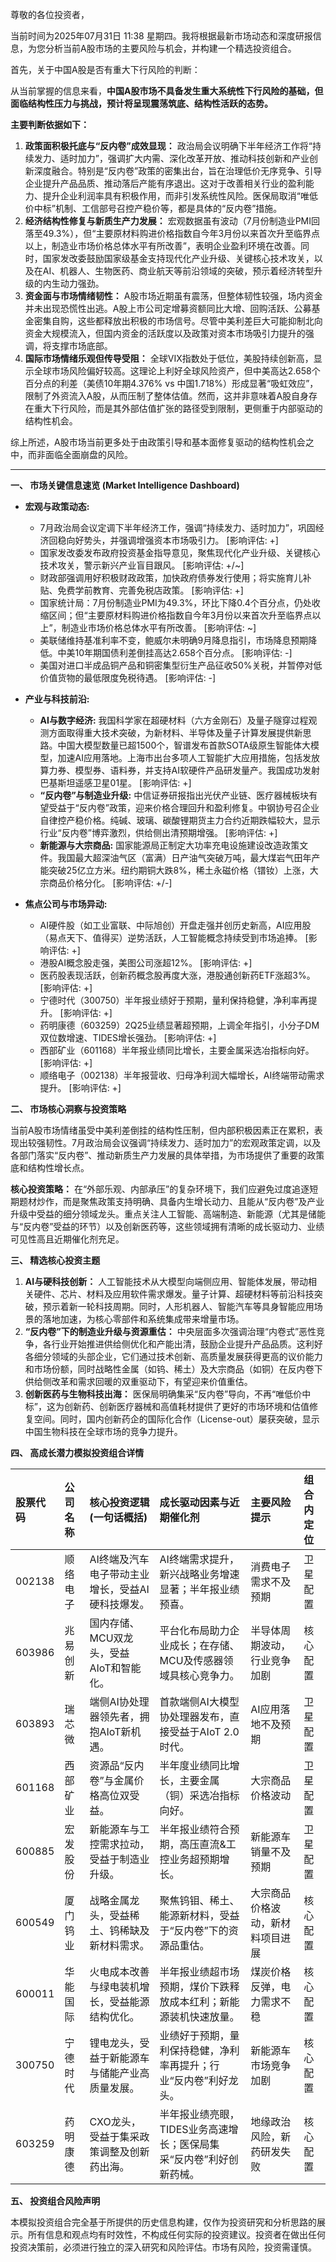 尊敬的各位投资者，

当前时间为2025年07月31日 11:38 星期四。我将根据最新市场动态和深度研报信息，为您分析当前A股市场的主要风险与机会，并构建一个精选投资组合。

首先，关于中国A股是否有重大下行风险的判断：

从当前掌握的信息来看，**中国A股市场不具备发生重大系统性下行风险的基础，但面临结构性压力与挑战，预计将呈现震荡筑底、结构性活跃的态势。**

**主要判断依据如下：**

1.  **政策面积极托底与“反内卷”成效显现：** 政治局会议明确下半年经济工作将“持续发力、适时加力”，强调扩大内需、深化改革开放、推动科技创新和产业创新深度融合。特别是“反内卷”政策的密集出台，旨在治理低价无序竞争、引导企业提升产品品质、推动落后产能有序退出。这对于改善相关行业的盈利能力、提升企业利润率具有积极作用，而非引发系统性风险。医保局取消“唯低价中标”机制、工信部号召控产稳价等，都是具体的“反内卷”措施。
2.  **经济结构性修复与新质生产力发展：** 宏观数据虽有波动（7月份制造业PMI回落至49.3%），但“主要原材料购进价格指数自今年3月份以来首次升至临界点以上，制造业市场价格总体水平有所改善”，表明企业盈利环境在改善。同时，国家发改委鼓励国家级基金支持现代化产业升级、关键核心技术攻关，以及在AI、机器人、生物医药、商业航天等前沿领域的突破，预示着经济转型升级的内生动力强劲。
3.  **资金面与市场情绪韧性：** A股市场近期虽有震荡，但整体韧性较强，场内资金并未出现恐慌性出逃。A股上市公司定增募资额同比大增、回购活跃、公募基金密集自购，这些都释放出积极的市场信号。尽管中美利差巨大可能抑制北向资金大规模流入，但国内资金的活跃度以及政策对资本市场吸引力提升的强调，将支撑市场底部。
4.  **国际市场情绪乐观但传导受阻：** 全球VIX指数处于低位，美股持续创新高，显示全球市场风险偏好较高。这理论上利好全球风险资产，但中美高达2.658个百分点的利差（美债10年期4.376% vs 中国1.718%）形成显著“吸虹效应”，限制了外资流入A股，从而压制了整体估值。然而，这并非意味着A股自身存在重大下行风险，而是其外部估值扩张的路径受到限制，更侧重于内部驱动的结构性机会。

综上所述，A股市场当前更多处于由政策引导和基本面修复驱动的结构性机会之中，而非面临全面崩盘的风险。

---

**一、 市场关键信息速览 (Market Intelligence Dashboard)**

*   **宏观与政策动态:**
    *   7月政治局会议定调下半年经济工作，强调“持续发力、适时加力”，巩固经济回稳向好势头，并强调增强资本市场吸引力。 [影响评估: +]
    *   国家发改委发布政府投资基金指导意见，聚焦现代化产业升级、关键核心技术攻关，警示新兴产业盲目跟风。 [影响评估: +/~]
    *   财政部强调用好积极财政政策，加快政府债券发行使用；将实施育儿补贴、免费学前教育、完善免税店政策。 [影响评估: +]
    *   国家统计局：7月份制造业PMI为49.3%，环比下降0.4个百分点，仍处收缩区间；但“主要原材料购进价格指数自今年3月份以来首次升至临界点以上”，制造业市场价格总体水平有所改善。 [影响评估: ~]
    *   美联储维持基准利率不变，鲍威尔未明确9月降息指引，市场降息预期降低。中美10年期国债利差倒挂高达2.658个百分点。 [影响评估: -]
    *   美国对进口半成品铜产品和铜密集型衍生产品征收50%关税，并暂停对低价值货物的最低限度免税待遇。 [影响评估: -]

*   **产业与科技前沿:**
    *   **AI与数字经济:** 我国科学家在超硬材料（六方金刚石）及量子隧穿过程观测方面取得重大技术突破，为新材料、半导体及量子计算发展提供新思路。中国大模型数量已超1500个，智谱发布首款SOTA级原生智能体大模型，加速AI应用落地。上海市出台多项人工智能扩大应用措施，包括发放算力券、模型券、语料券，并支持AI软硬件产品研发量产。我国成功发射巴基斯坦遥感卫星01星。 [影响评估: +]
    *   **“反内卷”与制造业升级:** 中信证券研报指出光伏产业链、医疗器械板块有望受益于“反内卷”政策，迎来价格合理回升和盈利修复。中钢协号召企业自律控产稳价格。纯碱、玻璃、碳酸锂期货主力合约近期跌幅较大，显示行业“反内卷”博弈激烈，供给侧出清预期增强。 [影响评估: +]
    *   **新能源与大宗商品:** 国家能源局正制定大功率充电设施建设改造政策文件。我国最大超深油气区（富满）日产油气突破万吨，最大煤岩气田年产能突破25亿立方米。纽约期铜大跌8%，稀土永磁价格（镨钕）上涨，大宗商品价格分化。 [影响评估: +/-]

*   **焦点公司与市场异动:**
    *   AI硬件股（如工业富联、中际旭创）开盘走强并创历史新高，AI应用股（易点天下、值得买）逆势活跃，人工智能概念持续受到市场追捧。 [影响评估: +]
    *   港股AI概念股走强，美图公司涨超12%。 [影响评估: +]
    *   医药股表现活跃，创新药概念股再度大涨，港股通创新药ETF涨超3%。 [影响评估: +]
    *   宁德时代（300750）半年报业绩好于预期，量利保持稳健，净利率再提升。 [影响评估: +]
    *   药明康德（603259）2Q25业绩显著超预期，上调全年指引，小分子DM双位数增速、TIDES增长强劲。 [影响评估: +]
    *   西部矿业（601168）半年报业绩同比增长，主要金属采选冶指标向好。 [影响评估: +]
    *   顺络电子（002138）半年报营收、归母净利润大幅增长，AI终端带动需求提升。 [影响评估: +]

**二、 市场核心洞察与投资策略**

当前A股市场情绪虽受中美利差倒挂的结构性压制，但内部积极因素正在累积，表现出较强韧性。7月政治局会议强调“持续发力、适时加力”的宏观政策定调，以及各部门落实“反内卷”、推动新质生产力发展的具体举措，为市场提供了重要的政策底和结构性增长点。

**核心投资策略：** 在“外部乐观、内部承压”的复杂环境下，我们应避免过度追逐短期题材炒作，而是聚焦政策支持明确、具备内生增长动力、且能从“反内卷”及产业升级中受益的细分领域龙头。重点关注人工智能、高端制造、新能源（尤其是储能与“反内卷”受益的环节）以及创新医药等，这些领域拥有清晰的成长驱动力、业绩可见性高且近期催化剂充足。

**三、 精选核心投资主题**

1.  **AI与硬科技创新：** 人工智能技术从大模型向端侧应用、智能体发展，带动相关硬件、芯片、材料及应用软件需求爆发。量子计算、超硬材料等前沿科技突破，预示着新一轮科技周期。同时，人形机器人、智能汽车等具身智能应用场景的落地加速，为核心零部件和系统集成带来增量市场。
2.  **“反内卷”下的制造业升级与资源重估：** 中央层面多次强调治理“内卷式”恶性竞争，各行业开始推进供给侧优化和产能出清，鼓励企业提升产品品质。这利好各细分领域的头部企业，它们通过技术创新、高质量发展获得更高的议价能力和市场份额，同时战略性金属（如钨、稀土）及大宗商品（如铜）在反内卷下供给侧改革和需求回暖的双重驱动下，有望迎来价值重估。
3.  **创新医药与生物科技出海：** 医保局明确集采“反内卷”导向，不再“唯低价中标”，这为创新药、创新医疗器械和高值耗材提供了更好的市场环境和估值修复空间。同时，国内创新药企的国际化合作（License-out）屡获突破，显示中国生物科技在全球市场的竞争力提升。

**四、 高成长潜力模拟投资组合详情**

| 股票代码 | 公司名称   | 核心投资逻辑 (一句话概括)                  | 成长驱动因素与近期催化剂                                       | 主要风险提示           | 组合内定位 |
| :------- | :--------- | :------------------------------------------- | :--------------------------------------------------------------- | :--------------------- | :--------- |
| 002138   | 顺络电子   | AI终端及汽车电子带动主业增长，受益AI硬科技爆发。 | AI终端需求提升，新兴战略业务增速显著；半年报业绩预喜。       | 消费电子需求不及预期   | 卫星配置   |
| 603986   | 兆易创新   | 国内存储、MCU双龙头，受益AIoT和智能化。    | 平台化布局助力企业成长；在存储、MCU及传感器领域具核心竞争力。 | 半导体周期波动，行业竞争加剧 | 核心配置   |
| 603893   | 瑞芯微     | 端侧AI协处理器领先者，拥抱AIoT新机遇。     | 首款端侧AI大模型协处理器发布，直接受益于AIoT 2.0时代。     | AI应用落地不及预期     | 卫星配置   |
| 601168   | 西部矿业   | 资源品“反内卷”与金属价格高位双受益。     | 半年度业绩同比增长，主要金属（铜）采选冶指标向好。           | 大宗商品价格波动       | 卫星配置   |
| 600885   | 宏发股份   | 新能源车与工控需求拉动，受益于制造业升级。 | 半年报业绩符合预期，高压直流&工控业务超预期增长。          | 新能源车销量不及预期   | 卫星配置   |
| 600549   | 厦门钨业   | 战略金属龙头，受益稀土、钨稀缺及新材料需求。 | 聚焦钨钼、稀土、能源新材料，受益于“反内卷”下的资源品重估。 | 大宗商品价格波动，新材料项目进展 | 核心配置   |
| 600011   | 华能国际   | 火电成本改善与绿电装机增长，受益能源结构优化。 | 半年报业绩超市场预期，煤价下跌释放成本红利；新能源装机快速放量。 | 煤炭价格反弹，电力需求不稳 | 核心配置   |
| 300750   | 宁德时代   | 锂电龙头，受益于新能源车与储能产业高质量发展。 | 业绩好于预期，量利保持稳健，净利率再提升；行业“反内卷”利好龙头。 | 新能源车市场竞争加剧   | 核心配置   |
| 603259   | 药明康德   | CXO龙头，受益于集采政策调整及创新药出海。 | 半年报业绩亮眼，TIDES业务高速增长；医保局集采“反内卷”利好创新药械。 | 地缘政治风险，新药研发失败 | 核心配置   |

**五、 投资组合风险声明**

本模拟投资组合完全基于所提供的历史信息构建，仅作为投资研究和分析思路的展示。所有信息和观点均有时效性，不构成任何实际的投资建议。投资者在做出任何投资决策前，必须进行独立的深入研究和风险评估。市场有风险，投资需谨慎。